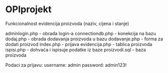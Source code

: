 # OPIprojekt
Funkcionalnost evidencija proizvoda (naziv, cijena i stanje)

adminlogin.php - obrada login-a
connectiondb.php - konekcija na bazu
dodaj.php - obrada dodavanja proizvoda u bazu
dodavanje.php - forma za dodati proizvod
index.php - prijava
evidencija.php - tablica proizvoda
ispisi.php - dohvaća i ispisuje podatke iz baze
proizvodi.sql - baza proizvoda

Podaci za prijavu:
username: admin
password: admin123!
